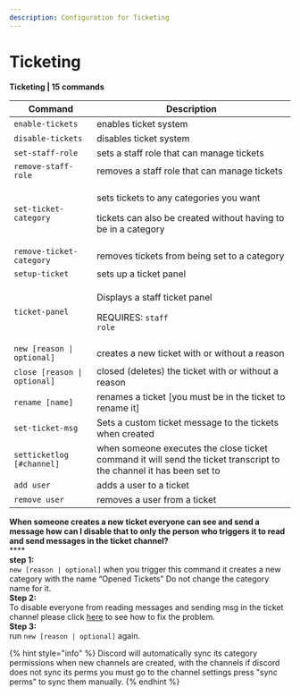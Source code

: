 ```yaml
---
description: Configuration for Ticketing
---
```


# Ticketing

**Ticketing | 15 commands**

| Command                      | Description                                                                                                          |
| ---------------------------- | -------------------------------------------------------------------------------------------------------------------- |
| `enable-tickets`             | enables ticket system                                                                                                |
| `disable-tickets`            | disables ticket system                                                                                               |
| `set-staff-role`             | sets a staff role that can manage tickets                                                                            |
| `remove-staff-role`          | removes a staff role that can manage tickets                                                                         |
| `set-ticket-category`        | <p>sets tickets to any categories you want</p><p>tickets can also be created without having to be in a category </p> |
| `remove-ticket-category`     | removes tickets from being set to a category                                                                         |
| `setup-ticket`               | sets up a ticket panel                                                                                               |
| `ticket-panel`               | <p>Displays a staff ticket panel </p><p>REQUIRES: <code>staff role</code></p>                                        |
| `new [reason \| optional]`   | creates a new ticket with or without a reason                                                                        |
| `close [reason \| optional]` | closed (deletes) the ticket with or without a reason                                                                 |
| `rename [name]`              | renames a ticket \[you must be in the ticket to rename it]                                                           |
| `set-ticket-msg`             | Sets a custom ticket message to the tickets when created                                                             |
| `setticketlog [#channel]`    | when someone executes the close ticket command it will send the ticket transcript to the channel it has been set to  |
| `add user`                   | adds a user to a ticket                                                                                              |
| `remove user`                | removes a user from a ticket                                                                                         |

**When someone creates a new ticket everyone can see and send a message how can I disable that to only the person who triggers it to read and send messages in the ticket channel?**\
****\
**step 1:**\
`new [reason | optional]` when you trigger this command it creates a new category with the name “Opened Tickets” Do not change the category name for it.\
**Step 2:** \
To disable everyone from reading messages and sending msg in the ticket channel please click [here](https://cdn.discordapp.com/attachments/756287218846531654/778323907459022888/image0.png) to see how to fix the problem. \
**Step 3:** \
run `new [reason | optional]` again.&#x20;

{% hint style="info" %}
Discord will automatically sync its category permissions when new channels are created, with the channels if discord does not sync its perms you must go to the channel settings press "sync perms" to sync them manually.
{% endhint %}
